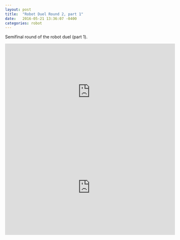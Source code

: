 ```yaml
---
layout: post
title:  "Robot Duel Round 2, part 1"
date:   2016-05-21 13:36:07 -0400
categories: robot
---
```

Semifinal round of the robot duel (part 1).

<iframe width="560" height="315" src="https://www.youtube.com/embed/g39YBQFqPew" frameborder="0" allowfullscreen></iframe>

<iframe width="560" height="315" src="https://www.youtube.com/embed/-NNbMZWrt4E" frameborder="0" allowfullscreen></iframe>
